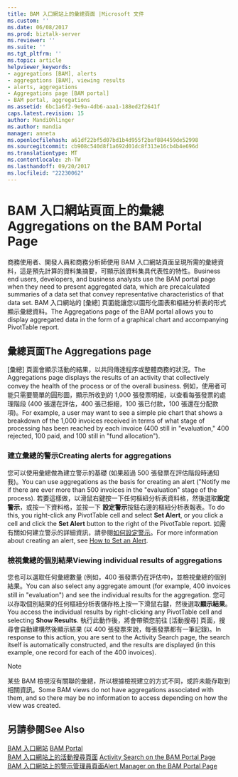 ```yaml
---
title: BAM 入口網站上的彙總頁面 |Microsoft 文件
ms.custom: ''
ms.date: 06/08/2017
ms.prod: biztalk-server
ms.reviewer: ''
ms.suite: ''
ms.tgt_pltfrm: ''
ms.topic: article
helpviewer_keywords:
- aggregations [BAM], alerts
- aggregations [BAM], viewing results
- alerts, aggregations
- Aggregations page [BAM portal]
- BAM portal, aggregations
ms.assetid: 6bc1a6f2-9e9a-4db6-aaa1-188ed2f2641f
caps.latest.revision: 15
author: MandiOhlinger
ms.author: mandia
manager: anneta
ms.openlocfilehash: a61df22bf5d07bd1b4d955f2baf884459de52998
ms.sourcegitcommit: cb908c540d8f1a692d01dc8f313e16cb4b4e696d
ms.translationtype: MT
ms.contentlocale: zh-TW
ms.lasthandoff: 09/20/2017
ms.locfileid: "22230062"
---
```

# <a name="aggregations-on-the-bam-portal-page"></a><span data-ttu-id="674bd-102">BAM 入口網站頁面上的彙總</span><span class="sxs-lookup"><span data-stu-id="674bd-102">Aggregations on the BAM Portal Page</span></span>
<span data-ttu-id="674bd-103">商務使用者、開發人員和商務分析師使用 BAM 入口網站頁面呈現所需的彙總資料，這是預先計算的資料集摘要，可顯示該資料集具代表性的特性。</span><span class="sxs-lookup"><span data-stu-id="674bd-103">Business end users, developers, and business analysts use the BAM portal page when they need to present aggregated data, which are precalculated summaries of a data set that convey representative characteristics of that data set.</span></span> <span data-ttu-id="674bd-104">BAM 入口網站的 [彙總] 頁面能讓您以圖形化圖表和樞紐分析表的形式顯示彙總資料。</span><span class="sxs-lookup"><span data-stu-id="674bd-104">The Aggregations page of the BAM portal allows you to display aggregated data in the form of a graphical chart and accompanying PivotTable report.</span></span>  
  
## <a name="the-aggregations-page"></a><span data-ttu-id="674bd-105">彙總頁面</span><span class="sxs-lookup"><span data-stu-id="674bd-105">The Aggregations page</span></span>  
 <span data-ttu-id="674bd-106">[彙總] 頁面會顯示活動的結果，以共同傳達程序或整體商務的狀況。</span><span class="sxs-lookup"><span data-stu-id="674bd-106">The Aggregations page displays the results of an activity that collectively convey the health of the process or of the overall business.</span></span> <span data-ttu-id="674bd-107">例如，使用者可能只需要簡單的圓形圖，顯示所收到的 1,000 張發票明細，以查看每張發票的處理階段 (400 張還在評估，400 張已拒絕，100 張已付款，100 張還在分配款項)。</span><span class="sxs-lookup"><span data-stu-id="674bd-107">For example, a user may want to see a simple pie chart that shows a breakdown of the 1,000 invoices received in terms of what stage of processing has been reached by each invoice (400 still in "evaluation," 400 rejected, 100 paid, and 100 still in "fund allocation").</span></span>  
  
### <a name="creating-alerts-for-aggregations"></a><span data-ttu-id="674bd-108">建立彙總的警示</span><span class="sxs-lookup"><span data-stu-id="674bd-108">Creating alerts for aggregations</span></span>  
 <span data-ttu-id="674bd-109">您可以使用彙總做為建立警示的基礎 (如果超過 500 張發票在評估階段時通知我)。</span><span class="sxs-lookup"><span data-stu-id="674bd-109">You can use aggregations as the basis for creating an alert ("Notify me if there are ever more than 500 invoices in the "evaluation" stage of the process).</span></span> <span data-ttu-id="674bd-110">若要這樣做，以滑鼠右鍵按一下任何樞紐分析表資料格，然後選取**設定警示**，或按一下資料格，並按一下 **設定警示**按鈕右邊的樞紐分析表報表。</span><span class="sxs-lookup"><span data-stu-id="674bd-110">To do this, you right-click any PivotTable cell and select **Set Alert**, or you click a cell and click the **Set Alert** button to the right of the PivotTable report.</span></span> <span data-ttu-id="674bd-111">如需有關如何建立警示的詳細資訊，請參閱[如何設定警示](../core/how-to-set-an-alert.md)。</span><span class="sxs-lookup"><span data-stu-id="674bd-111">For more information about creating an alert, see [How to Set an Alert](../core/how-to-set-an-alert.md).</span></span>  
  
### <a name="viewing-individual-results-of-aggregations"></a><span data-ttu-id="674bd-112">檢視彙總的個別結果</span><span class="sxs-lookup"><span data-stu-id="674bd-112">Viewing individual results of aggregations</span></span>  
 <span data-ttu-id="674bd-113">您也可以選取任何彙總數量 (例如，400 張發票仍在評估中)，並檢視彙總的個別結果。</span><span class="sxs-lookup"><span data-stu-id="674bd-113">You can also select any aggregate amount (for example, 400 invoices still in "evaluation") and see the individual results for the aggregation.</span></span> <span data-ttu-id="674bd-114">您可以存取個別結果的任何樞紐分析表儲存格上按一下滑鼠右鍵，然後選取**顯示結果**。</span><span class="sxs-lookup"><span data-stu-id="674bd-114">You access the individual results by right-clicking any PivotTable cell and selecting **Show Results**.</span></span> <span data-ttu-id="674bd-115">執行此動作後，將會帶領您前往 [活動搜尋] 頁面，搜尋會自動建構然後顯示結果 (以 400 張發票來說，每張發票都有一筆記錄)。</span><span class="sxs-lookup"><span data-stu-id="674bd-115">In response to this action, you are sent to the Activity Search page, the search itself is automatically constructed, and the results are displayed (in this example, one record for each of the 400 invoices).</span></span>  
  
> [!NOTE]
>  <span data-ttu-id="674bd-116">某些 BAM 檢視沒有關聯的彙總，所以根據檢視建立的方式不同，或許未能存取到相關資訊。</span><span class="sxs-lookup"><span data-stu-id="674bd-116">Some BAM views do not have aggregations associated with them, and so there may be no information to access depending on how the view was created.</span></span>  
  
## <a name="see-also"></a><span data-ttu-id="674bd-117">另請參閱</span><span class="sxs-lookup"><span data-stu-id="674bd-117">See Also</span></span>  
 <span data-ttu-id="674bd-118">[BAM 入口網站](../core/bam-portal.md) </span><span class="sxs-lookup"><span data-stu-id="674bd-118">[BAM Portal](../core/bam-portal.md) </span></span>  
 <span data-ttu-id="674bd-119">[BAM 入口網站上的活動搜尋頁面](../core/activity-search-on-the-bam-portal-page.md) </span><span class="sxs-lookup"><span data-stu-id="674bd-119">[Activity Search on the BAM Portal Page](../core/activity-search-on-the-bam-portal-page.md) </span></span>  
 [<span data-ttu-id="674bd-120">BAM 入口網站上的警示管理員頁面</span><span class="sxs-lookup"><span data-stu-id="674bd-120">Alert Manager on the BAM Portal Page</span></span>](../core/alert-manager-on-the-bam-portal-page.md)